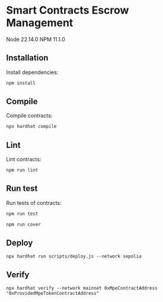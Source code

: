 # Smart Contracts Escrow Management

Node 22.14.0
NPM 11.1.0

## Installation

Install dependencies:

```bash
npm install
```

## Compile

Compile contracts:

```bash
npx hardhat compile
```

## Lint

Lint contracts:

```bash
npm run lint
```

## Run test

Run tests of contracts:

```bash
npm run test
```

```bash
npm run cover
```

## Deploy
```
npx hardhat run scripts/deploy.js --network sepolia
```


## Verify
```
npx hardhat verify --network mainnet 0xMpeContractAddress "0xProvidedMpeTokenContractAddress"
```